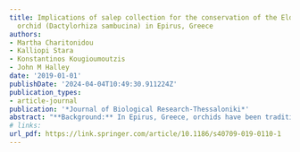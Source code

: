 ```yaml
---
title: Implications of salep collection for the conservation of the Elder-flowered
  orchid (Dactylorhiza sambucina) in Epirus, Greece
authors:
- Martha Charitonidou
- Kalliopi Stara
- Konstantinos Kougioumoutzis
- John M Halley
date: '2019-01-01'
publishDate: '2024-04-04T10:49:30.911224Z'
publication_types:
- article-journal
publication: '*Journal of Biological Research-Thessaloniki*'
abstract: "**Background:** In Epirus, Greece, orchids have been traditionally harvested for the production of salep, a beverage made from their tubers. Over-collection of orchids for salep is believed to be a growing threat to wild species, yet very little research has concentrated on orchid populations in the wild. Here, we studied the impact of salep collection on population demographic parameters and uniformity of distribution patterns of the Elder-flowered orchid, Dactylorhiza sambucina, the most commonly collected orchid in northern Greece. **Methods:** We carried out fieldwork in four meadows where salep harvesting occurs, and conducted interviews in villages close to these sites. Fieldwork focused on the demographic parameters of orchid populations and on the characteristics of their habitat (natural-anthropogenic). We also measured population size and distribution, extent and multi-scale density, comparing distributions to Poisson and fractal models. **Results:** According to interviews, salep collection by the local community has decreased, contrary to collection by people outside the community, which is increasing. Interviewees did not believe that orchid abundance was higher in the past; they claim that it can be very variable. None of the participants seemed aware of the legislation to conserve orchids. Demographic parameters did not seem to be strongly dependent on whether it was a harvested and non-harvested sites and population density was greatest in the site of highest collection pressure. **Conclusions:** Our findings show that salep collection is still ongoing in Epirus. Our interview results and our population study indicate that current levels of collection are not significantly affecting the abundance of the Elder-flowered orchid in Epirus subalpine meadows. However, the expanding commercial collection could reach levels that threaten the species. There is a need for a longer-term monitoring of these orchid populations, and a more effective modeling of the species’ response to different harvesting pressures."
# links:
url_pdf: https://link.springer.com/article/10.1186/s40709-019-0110-1
---
```

